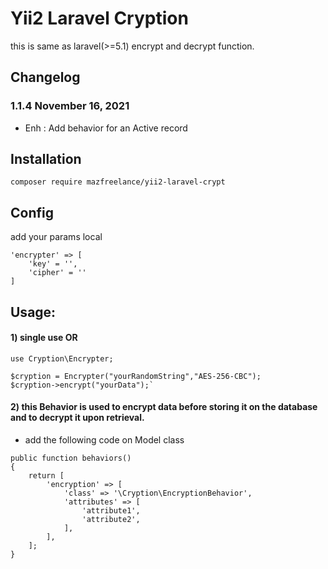 # Yii2 Laravel Cryption
this is same as laravel(>=5.1) encrypt and decrypt function.

## Changelog
### 1.1.4 November 16, 2021
* Enh : Add behavior for an Active record

## Installation
```
composer require mazfreelance/yii2-laravel-crypt
```

## Config
add your params local
```
'encrypter' => [
    'key' = '',
    'cipher' = ''
]
```

## Usage:
#### 1) single use OR
```
use Cryption\Encrypter;

$cryption = Encrypter("yourRandomString","AES-256-CBC");
$cryption->encrypt("yourData");`
```
#### 2) this Behavior is used to encrypt data before storing it on the database and to decrypt it upon retrieval.
- add the following code on Model class
```
public function behaviors()
{
    return [
        'encryption' => [
            'class' => '\Cryption\EncryptionBehavior',
            'attributes' => [
                'attribute1',
                'attribute2',
            ],
        ],
    ];
}
```